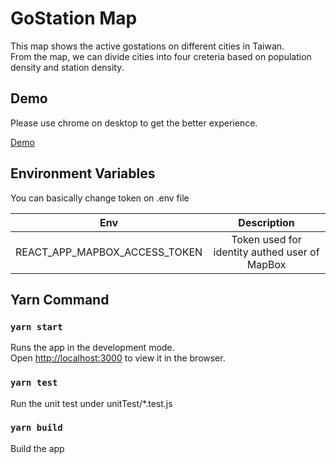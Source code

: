 # GoStation Map

This map shows the active gostations on different cities in Taiwan.\
From the map, we can divide cities into four creteria based on population density and station density.

## Demo

Please use chrome on desktop to get the better experience.

[Demo](https://gostation.yuningc0325.com)

## Environment Variables

You can basically change token on .env file

| Env                           |                  Description                  |
| ----------------------------- | :-------------------------------------------: |
| REACT_APP_MAPBOX_ACCESS_TOKEN | Token used for identity authed user of MapBox |


## Yarn Command
### `yarn start`

Runs the app in the development mode.\
Open [http://localhost:3000](http://localhost:3000) to view it in the browser.

### `yarn test`

Run the unit test under unitTest/*.test.js

### `yarn build`
Build the app
